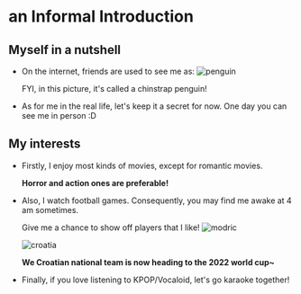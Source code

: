 # an Informal Introduction

## Myself in a nutshell

- On the internet, friends are used to see me as:
  ![penguin]()
  
  FYI, in this picture, it's called a chinstrap penguin!
- As for me in the real life, let's keep it a secret for now. One day you can see me in person :D

## My interests
- Firstly, I enjoy most kinds of movies, except for romantic movies.   
  
  **Horror and action ones are preferable!**

- Also, I watch football games. Consequently, you may find me awake at 4 am sometimes.
  
  Give me a chance to show off players that I like!
  ![modric]()
    
  ![croatia]()
  
  **We Croatian national team is now heading to the 2022 world cup~**

- Finally, if you love listening to KPOP/Vocaloid, let's go karaoke together!
  
  